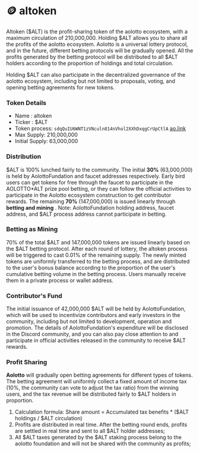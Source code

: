 # 🪙 altoken

Altoken ($ALT) is the profit-sharing token of the aolotto ecosystem, with a maximum circulation of 210,000,000. Holding $ALT allows you to share all the profits of the aolotto ecosystem. Aolotto is a universal lottery protocol, and in the future, different betting protocols will be gradually opened. All the profits generated by the betting protocol will be distributed to all $ALT holders according to the proportion of holdings and total circulation.

Holding $ALT can also participate in the decentralized governance of the aolotto ecosystem, including but not limited to proposals, voting, and opening betting agreements for new tokens.

### Token Details <a href="#dai-bi-xiang-qing" id="dai-bi-xiang-qing"></a>

* Name : altoken
* Ticker : $ALT
* Token process: `sdqQuIU6WNT1zVNculn814nVhol2XXhDxqgCrUpCtlA` [ao.link](https://www.ao.link/#/token/sdqQuIU6WNT1zVNculn814nVhol2XXhDxqgCrUpCtlA)
* Max Supply: 210,000,000
* Initial Supply: 63,000,000

### Distribution <a href="#fa-xing-xi-jie" id="fa-xing-xi-jie"></a>

$ALT is 100% lunched fairly to the community. The initial **30%** (63,000,000) is held by AolottoFundation and faucet addresses respectively. Early bird users can get tokens for free through the faucet to participate in the AOLOTTO\*ALT prize pool betting, or they can follow the official activities to participate in the Aolotto ecosystem construction to get contributor rewards. The remaining **70%** (147,000,000) is issued linearly through **betting and mining** . Note: AolottoFundation holding address, faucet address, and $ALT process address cannot participate in betting.

### Betting as Mining <a href="#tou-zhu-ji-wa-kuang" id="tou-zhu-ji-wa-kuang"></a>

70% of the total $ALT and 147,000,000 tokens are issued linearly based on the $ALT betting protocol. After each round of lottery, the altoken process will be triggered to cast 0.01% of the remaining supply. The newly minted tokens are uniformly transferred to the betting process, and are distributed to the user's bonus balance according to the proportion of the user's cumulative betting volume in the betting process. Users manually receive them in a private process or wallet address.

### Contributor's Fund <a href="#gong-xian-zhe-ji-li" id="gong-xian-zhe-ji-li"></a>

The initial issuance of 42,000,000 $ALT will be held by AolottoFundation, which will be used to incentivize contributors and early investors in the community, including but not limited to development, operation and promotion. The details of AolottoFundation's expenditure will be disclosed in the Discord community, and you can also pay close attention to and participate in official activities released in the community to receive $ALT rewards.

### Profit Sharing <a href="#li-run-fen-xiang" id="li-run-fen-xiang"></a>

**Aolotto** will gradually open betting agreements for different types of tokens. The betting agreement will uniformly collect a fixed amount of income tax (10%, the community can vote to adjust the tax ratio) from the winning users, and the tax revenue will be distributed fairly to $ALT holders in proportion.

1. Calculation formula: Share amount = Accumulated tax benefits \* ($ALT holdings / $ALT circulation)
2. Profits are distributed in real time. After the betting round ends, profits are settled in real time and sent to all $ALT holder addresses;
3. All $ALT taxes generated by the $ALT staking process belong to the aolotto foundation and will not be shared with the community as profits;
